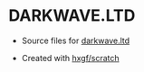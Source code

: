 # DARKWAVE.LTD

- Source files for [darkwave.ltd](https://darkwave.ltd)

- Created with [hxgf/scratch](https://github.com/hxgf/scratch)
